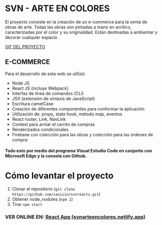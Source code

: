 # SVN - ARTE EN COLORES
El proyecto consiste en la creación de un e-commerce para la venta de obras de arte.
Todas las obras son pintadas a mano en acrílico, caracterizadas por el color y su originalidad.
Están destinadas a ambientar y decorar cualquier espacio. 

[GIF DEL PROYECTO](https://imgur.com/VZgBkRb)

## E-COMMERCE
Para el desarrollo de esta web se utilizó: 
- Node JS
- React  JS (incluye Webpack)
- Interfaz de línea de comandos (CLI)
- JSX (extensión de sintaxis de JavaScript)
- Escritura camelCase
- Creación de diferentes componentes para conformar la aplicación
- Utilización de: props, state hook, método map, eventos
- React router, Link, NavLink
- Context para armar el carrito de compras
- Renderizados condicionales 
- Firebase con colección para las obras y colección para las órdenes de compra

#### Todo esto por medio del programa Visual Estudio Code en conjunto con Microsoft Edge y la consola con Github.

# Cómo levantar el proyecto

1. Clonar el repositorio (`git clone https://github.com/savizin/svnreacts.git`)
2. Obtener node_nodules (`npm 1`)
3. Tirar `npm start`

### VER ONLINE EN: [React App (svnarteencolores.netlify.app)](https://svnarteencolores.netlify.app/)
